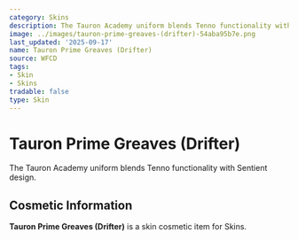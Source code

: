 ```yaml
---
category: Skins
description: The Tauron Academy uniform blends Tenno functionality with Sentient design.
image: ../images/tauron-prime-greaves-(drifter)-54aba95b7e.png
last_updated: '2025-09-17'
name: Tauron Prime Greaves (Drifter)
source: WFCD
tags:
- Skin
- Skins
tradable: false
type: Skin
---
```


# Tauron Prime Greaves (Drifter)

The Tauron Academy uniform blends Tenno functionality with Sentient design.

## Cosmetic Information

**Tauron Prime Greaves (Drifter)** is a skin cosmetic item for Skins.

